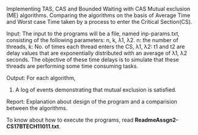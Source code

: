 Implementing TAS, CAS and Bounded Waiting with CAS Mutual exclusion (ME) algorithms.
Comparing the algorithms on the basis of Average Time and Worst case Time taken by a process to enter the Critical Section(CS).

Input: The input to the programs will be a file, named inp-params.txt, consisting of the following parameters: n, k, λ1, λ2.
n: the number of threads, k: No. of times each thread enters the CS,
λ1, λ2: t1 and t2 are delay values that are exponentially distributed with an average of λ1, λ2
seconds.
The objective of these time delays is to simulate that these threads are performing some time consuming tasks.

Output: For each algorithm,

1.  A log of events demonstrating that mutual exclusion is satisfied.

Report: Explanation about design of the program and a comparision between the algorithms.

To know about how to execute the programs, read **ReadmeAssgn2-CS17BTECH11011.txt**.
